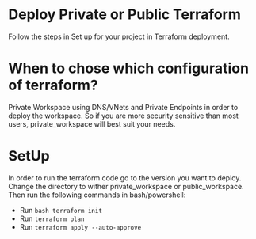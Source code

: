 # Deploy Private or Public Terraform

Follow the steps in Set up for your project in Terraform deployment.

# When to chose which configuration of terraform?
Private Workspace using DNS/VNets and Private Endpoints in order to deploy the workspace. So if you are more security sensitive than most users, private_workspace will best suit your needs.

# SetUp
In order to run the terraform code go to the version you want to deploy. Change the directory to wither private_workspace or public_workspace. Then run the following commands in bash/powershell:
- Run ```bash terraform init```
- Run `terraform plan`
- Run `terraform apply --auto-approve`
